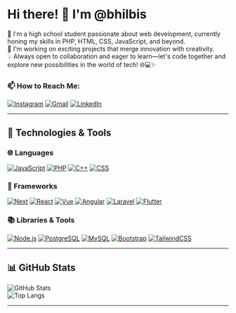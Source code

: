 <!-- <p align="center">
     <img src="https://i.giphy.com/media/v1.Y2lkPTc5MGI3NjExbDUzOHNtb2xoMmRpcW1yanJqOHRld2RhdGs2ZWkyeWJvazhwYWRjeiZlcD12MV9pbnRlcm5hbF9naWZfYnlfaWQmY3Q9Zw/M7wF44ko38Qa6GoNGb/giphy.gif" alt="Jett GIF" width="400" style="border-radius: 50%;"/>
</p> -->


# Hi there! 👋 I'm @bhilbis

🚀 I'm a high school student passionate about web development, currently honing my skills in PHP, HTML, CSS, JavaScript, and beyond.  
🌱 I'm working on exciting projects that merge innovation with creativity.  
💡 Always open to collaboration and eager to learn—let's code together and explore new possibilities in the world of tech! 🌐💻✨

### 📫 How to Reach Me:
[![Instagram](https://img.shields.io/badge/Instagram-E4405F?style=for-the-badge&logo=instagram&logoColor=white)](https://www.instagram.com/n_bilbis/)
[![Gmail](https://img.shields.io/badge/Gmail-D14836?style=for-the-badge&logo=gmail&logoColor=white)](mailto:bhilbis123@gmail.com)
[![LinkedIn](https://img.shields.io/badge/LinkedIn-0077B5?style=for-the-badge&logo=linkedin&logoColor=white)](https://www.linkedin.com/in/flexsy-bilbis-triwibowo-ab833a2b1/)

---

## 🔧 Technologies & Tools

### 🌐 Languages
[![JavaScript](https://img.shields.io/badge/JavaScript-F7DF1E?style=for-the-badge&logo=javascript&logoColor=black)](https://www.javascript.com/) 
[![PHP](https://img.shields.io/badge/PHP-777BB4?style=for-the-badge&logo=php&logoColor=white)](https://www.php.net/) [![C++][Cpp.dev]][Cpp-url] [![CSS](https://img.shields.io/badge/CSS3-1572B6?style=for-the-badge&logo=css3&logoColor=white)](https://developer.mozilla.org/en-US/docs/Web/CSS)

### 🧩 Frameworks
[![Next][Next.js]][Next-url] [![React][React.js]][React-url] [![Vue][Vue.js]][Vue-url] [![Angular][Angular.io]][Angular-url] [![Laravel][Laravel.com]][Laravel-url] [![Flutter][Flutter.dev]][Flutter-url]

### 📚 Libraries & Tools
[![Node.js][Node.js]][Node-url] [![PostgreSQL][PostgreSQL]][PostgreSQL-url] [![MySQL][MySQL]][MySQL-url] [![Bootstrap][Bootstrap.com]][Bootstrap-url] [![TailwindCSS][TailwindCSS.com]][TailwindCSS-url]

---

## 📊 GitHub Stats

![GitHub Stats](https://github-readme-stats.vercel.app/api?username=bhilbis&show_icons=true&theme=radical)  
![Top Langs](https://github-readme-stats.vercel.app/api/top-langs/?username=bhilbis&layout=compact&theme=radical)

---

[Next.js]: https://img.shields.io/badge/Next.js-000000?style=for-the-badge&logo=nextdotjs&logoColor=white
[Next-url]: https://nextjs.org/
[React.js]: https://img.shields.io/badge/React-20232A?style=for-the-badge&logo=react&logoColor=61DAFB
[React-url]: https://reactjs.org/
[Vue.js]: https://img.shields.io/badge/Vue.js-35495E?style=for-the-badge&logo=vuedotjs&logoColor=4FC08D
[Vue-url]: https://vuejs.org/
[Angular.io]: https://img.shields.io/badge/Angular-DD0031?style=for-the-badge&logo=angular&logoColor=white
[Angular-url]: https://angular.io/
[Laravel.com]: https://img.shields.io/badge/Laravel-FF2D20?style=for-the-badge&logo=laravel&logoColor=white
[Laravel-url]: https://laravel.com/
[Bootstrap.com]: https://img.shields.io/badge/Bootstrap-563D7C?style=for-the-badge&logo=bootstrap&logoColor=white
[Bootstrap-url]: https://getbootstrap.com/
[TailwindCSS.com]: https://img.shields.io/badge/TailwindCSS-38B2AC?style=for-the-badge&logo=tailwind-css&logoColor=white
[TailwindCSS-url]: https://tailwindcss.com/
[Node.js]: https://img.shields.io/badge/Node.js-43853D?style=for-the-badge&logo=node-dot-js&logoColor=white
[Node-url]: https://nodejs.org/
[PostgreSQL]: https://img.shields.io/badge/PostgreSQL-316192?style=for-the-badge&logo=postgresql&logoColor=white
[PostgreSQL-url]: https://www.postgresql.org/
[MySQL]: https://img.shields.io/badge/MySQL-4479A1?style=for-the-badge&logo=mysql&logoColor=white
[MySQL-url]: https://www.mysql.com/
[Flutter.dev]: https://img.shields.io/badge/Flutter-02569B?style=for-the-badge&logo=flutter&logoColor=white
[Flutter-url]: https://flutter.dev/
[Cpp.dev]: https://img.shields.io/badge/C++-00599C?style=for-the-badge&logo=cplusplus&logoColor=white
[Cpp-url]: https://isocpp.org/

<!---
bhilbis/bhilbis is a ✨ special ✨ repository because its `README.md` (this file) appears on your GitHub profile.
You can click the Preview link to take a look at your changes.
--->
